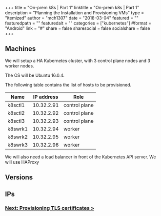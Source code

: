 +++
title = "On-prem k8s | Part 1"
linktitle = "On-prem k8s | Part 1"
description = "Planning the Installation and Provisioning VMs"
type = "itemized"
author = "mch1307"
date = "2018-03-04"
featured = ""
featuredpath = ""
featuredalt = ""
categories = ["kubernetes"]
#format = "Android"
link = "#"
share = false
sharesocial = false
socialshare = false
+++

## Machines

We will setup a HA Kubernetes cluster, with 3 control plane nodes and 3 worker nodes.

The OS will be Ubuntu 16.0.4. 

The following table contains the list of hosts to be provisioned.

| Name     | IP address  | Role          |
|----------|-------------|---------------|
| k8sctl1  | 10.32.2.91  | control plane |
| k8sctl2  | 10.32.2.92  | control plane |
| k8sctl3  | 10.32.2.93  | control plane |
| k8swrk1  | 10.32.2.94  | worker        |
| k8swrk2  | 10.32.2.95  | worker        |
| k8swrk3  | 10.32.2.96  | worker        |

We will also need a load balancer in front of the Kubernetes API server. We will use HAProxy 

## Versions



## IPs


### [Next: Provisioning TLS certificates >][2]

 [1]: /k8s-thw/thw1
 [2]: /k8s-thw/thw2
 [3]: /k8s-thw/thw3
 [4]: /k8s-thw/thw4
 [5]: /k8s-thw/thw5
 [6]: /k8s-thw/thw6
 [7]: /k8s-thw/thw7
 [8]: /k8s-thw/thw8
 [9]: /k8s-thw/thw9